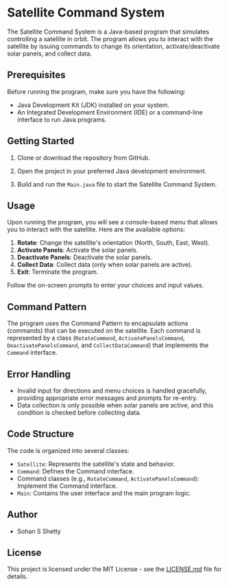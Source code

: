 # Satellite Command System

The Satellite Command System is a Java-based program that simulates controlling a satellite in orbit. The program allows you to interact with the satellite by issuing commands to change its orientation, activate/deactivate solar panels, and collect data.

## Prerequisites

Before running the program, make sure you have the following:

- Java Development Kit (JDK) installed on your system.
- An Integrated Development Environment (IDE) or a command-line interface to run Java programs.

## Getting Started

1. Clone or download the repository from GitHub.

2. Open the project in your preferred Java development environment.

3. Build and run the `Main.java` file to start the Satellite Command System.

## Usage

Upon running the program, you will see a console-based menu that allows you to interact with the satellite. Here are the available options:

1. **Rotate**: Change the satellite's orientation (North, South, East, West).
2. **Activate Panels**: Activate the solar panels.
3. **Deactivate Panels**: Deactivate the solar panels.
4. **Collect Data**: Collect data (only when solar panels are active).
5. **Exit**: Terminate the program.

Follow the on-screen prompts to enter your choices and input values.

## Command Pattern

The program uses the Command Pattern to encapsulate actions (commands) that can be executed on the satellite. Each command is represented by a class (`RotateCommand`, `ActivatePanelsCommand`, `DeactivatePanelsCommand`, and `CollectDataCommand`) that implements the `Command` interface.

## Error Handling

- Invalid input for directions and menu choices is handled gracefully, providing appropriate error messages and prompts for re-entry.
- Data collection is only possible when solar panels are active, and this condition is checked before collecting data.

## Code Structure

The code is organized into several classes:

- `Satellite`: Represents the satellite's state and behavior.
- `Command`: Defines the Command interface.
- Command classes (e.g., `RotateCommand`, `ActivatePanelsCommand`): Implement the Command interface.
- `Main`: Contains the user interface and the main program logic.

## Author

- Sohan S Shetty

## License

This project is licensed under the MIT License - see the [LICENSE.md](LICENSE.md) file for details.
